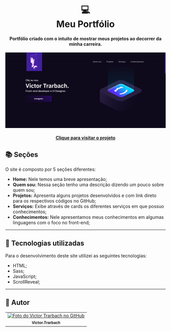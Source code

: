 <h1 align="center">
  💻<br>Meu Portfólio
</h1>

<h4 align="center">
  Portfólio criado com o intuito de mostrar meus projetos ao decorrer da minha carreira.
</h4>

![Resultado final do projeto](assets/image/preview.png)

<h4 align="center"><a href="victortrarbach.github.io/portfoliocss/">Clique para visitar o projeto</a></h4>

## 📚 Seções
O site é composto por 5 seções diferentes:

- **Home:** Nele temos uma breve apresentação;
- **Quem sou:** Nessa seção tenho uma descrição dizendo um pouco sobre quem sou;
- **Projetos:** Apresenta alguns projetos desenvolvidos e com link direto para os respectivos códigos no GitHub;
- **Serviços:** Exibe através de cards os diferentes serviços em que possuo conhecimentos;
- **Conhecimentos:** Nele apresentamos meus conhecimentos em algumas linguagens com o foco no front-end;

---

## 💼 Tecnologias utilizadas
Para o desenvolvimento deste site utilizei as seguintes tecnologias:

- HTML;
- Sass;
- JavaScript;
- ScrollReveal;

---

## 🦄 Autor<br>
<table>
  <tr>
    <td align="center">
      <a href="https://github.com/VTNSCC">
        <img src="https://avatars.githubusercontent.com/u/37680210?v=4" width="100px;" alt="Foto do Victor Trarbach no GitHub"/><br>
        <sub>
          <b>Victor Trarbach</b>
        </sub>
      </a>
    </td>
  </tr>
</table>
